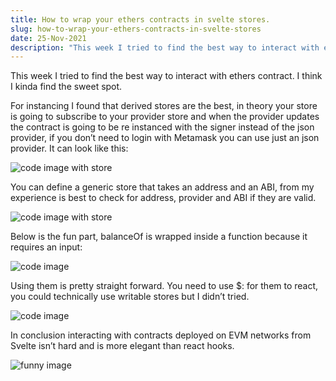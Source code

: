 ```yaml
---
title: How to wrap your ethers contracts in svelte stores.
slug: how-to-wrap-your-ethers-contracts-in-svelte-stores
date: 25-Nov-2021
description: "This week I tried to find the best way to interact with ethers contract. I think I kinda find the sweet spot."
---
```


This week I tried to find the best way to interact with ethers contract. I think I kinda find the sweet spot.

For instancing I found that derived stores are the best, in theory your store is going to subscribe to your provider store and when the provider updates the contract is going to be re instanced with the signer instead of the json provider, if you don’t need to login with Metamask you can use just an json provider. It can look like this:

![code image with store](https://miro.medium.com/max/700/1*ppm_GhsR8CovxaaLKgkRQQ.png)

You can define a generic store that takes an address and an ABI, from my experience is best to check for address, provider and ABI if they are valid.

![code image with store](https://miro.medium.com/max/700/1*4mCH6hY1LFXq_a6Zzmmgqw.png)

Below is the fun part, balanceOf is wrapped inside a function because it requires an input:

![code image](https://miro.medium.com/max/700/1*pHN5_jjZs4kk8mMWYoNCDw.png)

Using them is pretty straight forward. You need to use $: for them to react, you could technically use writable stores but I didn’t tried.

![code image](https://miro.medium.com/max/700/1*VT5XazIsuELLfDLJAz6Fug.png)

In conclusion interacting with contracts deployed on EVM networks from Svelte isn’t hard and is more elegant than react hooks.

![funny image](https://miro.medium.com/max/498/1*An4pzsN8bgInIAnwEf46Vw.gif)